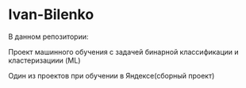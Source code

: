 # Ivan-Bilenko
В данном репозитории:

Проект машинного обучения с задачей бинарной классификации и кластеризациии (ML)

Один из проектов при обучении в Яндексе(сборный проект)

